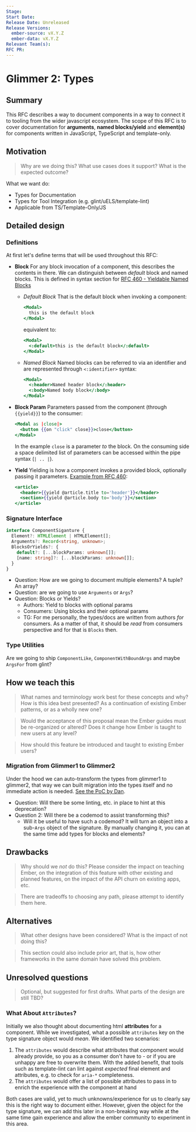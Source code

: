 ```yaml
---
Stage: 
Start Date: 
Release Date: Unreleased
Release Versions:
  ember-source: vX.Y.Z
  ember-data: vX.Y.Z
Relevant Team(s): 
RFC PR: 
---
```


<!--- 
Directions for above: 

Stage: Leave as is
Start Date: Fill in with today's date, YYYY-MM-DD
Release Date: Leave as is
Release Versions: Leave as is
Relevant Team(s): Fill this in with the [team(s)](README.md#relevant-teams) to which this RFC applies
RFC PR: Fill this in with the URL for the Proposal RFC PR
-->

# Glimmer 2: Types

## Summary

This RFC describes a way to document components in a way to connect it to tooling from the wider javascript ecosystem. The scope of this RFC is to cover documentation for **arguments**, **named blocks/yield** and **element(s)** for components written in JavaScript, TypeScript and template-only.

## Motivation

> Why are we doing this? What use cases does it support? What is the expected
outcome?

What we want do:

- Types for Documentation
- Types for Tool Integration (e.g. glint/uELS/template-lint)
- Applicable from TS/Template-Only/JS

## Detailed design

### Definitions

At first let's define terms that will be used throughout this RFC:

- **Block**
  For any block invocation of a component, this describes the contents in there. We can distinguish between _default_ block and named blocks.
  This is defined in syntax section for [RFC 460 - Yieldable Named Blocks](https://emberjs.github.io/rfcs/0460-yieldable-named-blocks.html#syntax)
  
  - _Default Block_
    That is the default block when invoking a component:

    ```hbs
    <Modal>
      this is the default block
    </Modal>
    ```

    equivalent to:

    ```hbs
    <Modal>
      <:default>this is the default block</:default>
    </Modal>
    ```

  - _Named Block_
    Named blocks can be referred to via an identifier and are represented through `<:identifier>` syntax:

    ```hbs
    <Modal>
      <:header>Named header block</:header>
      <:body>Named body block</:body>
    </Modal>
    ```

- **Block Param**
  Parameters passed from the component (through `{{yield}}`) to the consumer:
  
  ```hbs
  <Modal as |close|>
    <button {{on "click" close}}>close</button>
  </Modal>
  ```
  
  In the example `close` is a parameter _to_ the block. On the consuming side a space delimited list of parameters can be accessed within the pipe syntax (`| .. |`).
  
- **Yield**
  Yielding is how a component invokes a provided block, optionally passing it parameters. [Example from RFC 460](https://emberjs.github.io/rfcs/0460-yieldable-named-blocks.html#block-parameters):
  
  ```hbs
  <article>
    <header>{{yield @article.title to='header'}}</header>
    <section>{{yield @article.body to='body'}}</section>
  </article>
  ```

### Signature Interface

```ts
interface ComponentSiganture {
  Element?: HTMLElement | HTMLElement[];
  Arguments?: Record<string, unknown>;
  BlocksOrYields?: {
    default?: [...blockParams: unknown[]];
    [name: string]?: [...blockParams: unknown[]];
  }
}
```

- Question: How are we going to document multiple elements? A tuple? An array?
- Question: are we going to use `Arguments` or `Args`?
- Question: Blocks or Yields?
  - Authors: Yield to blocks with optional params
  - Consumers: Using blocks and their optional params
  - TG: For me personally, the types/docs are written from authors _for_
    consumers. As a matter of that, it should be _read_ from consumers
    perspective and for that is `Blocks` then.

### Type Utilities

Are we going to ship `ComponentLike`, `ComponentWithBoundArgs` and maybe
`ArgsFor` from glint?

## How we teach this

> What names and terminology work best for these concepts and why? How is this
idea best presented? As a continuation of existing Ember patterns, or as a
wholly new one?

> Would the acceptance of this proposal mean the Ember guides must be
re-organized or altered? Does it change how Ember is taught to new users
at any level?

> How should this feature be introduced and taught to existing Ember
users?

### Migration from Glimmer1 to Glimmer2

Under the hood we can auto-transform the types from glimmer1 to glimmer2, that
way we can built migration into the types itself and no immediate action is
needed. [See the PoC by Dan](https://tsplay.dev/wQAY7w).

- Question: Will there be some linting, etc. in place to hint at this
  deprecation?
- Question 2: Will there be a codemod to assist transforming this?
  - Will it be useful to have such a codemod? It will turn an object into a
    sub-`Args` object of the signature. By manually changing it, you can at the
    same time add types for blocks and elements?

## Drawbacks

> Why should we *not* do this? Please consider the impact on teaching Ember,
on the integration of this feature with other existing and planned features,
on the impact of the API churn on existing apps, etc.

> There are tradeoffs to choosing any path, please attempt to identify them here.

## Alternatives

> What other designs have been considered? What is the impact of not doing this?

> This section could also include prior art, that is, how other frameworks in the same domain have solved this problem.
>

## Unresolved questions

> Optional, but suggested for first drafts. What parts of the design are still
TBD?

### What About `Attributes`?

Initially we also thought about documenting html **attributes** for a component. While we investigated, what a possible `attributes` key on the type signature object would _mean_. We identified two scenarios:

1. The `attributes` would describe what attributes that component would already provide, so you as a consumer don't have to - or if you are unhappy are free to overwrite them. With the added benefit, that tools such as template-lint can lint against _expected_ final element and attributes, e.g. to check for `aria-*` completeness.
2. The `attributes` would offer a list of possible attributes to pass in to enrich the experience with the component at hand

Both cases are valid, yet to much unknowns/experience for us to clearly say this is the right way to document either. However, given the object for the type signature, we can add this later in a non-breaking way while at the same time gain experience and allow the ember community to experiment in this area.
